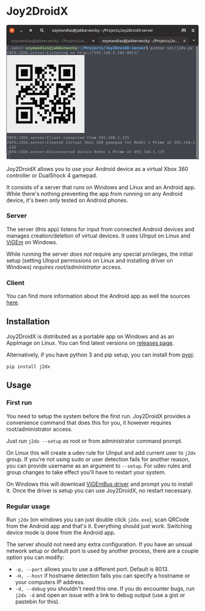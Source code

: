 # Joy2DroidX

![Joy2DroidX](assets/screenshot.png)

Joy2DroidX allows you to use your Android device as a
virtual Xbox 360 controller or DualShock 4 gamepad.

It consists of a server that runs on Windows and Linux
and an Android app. While there's nothing preventing the
app from running on any Android device, it's been only
tested on Android phones.


### Server

The server (this app) listens for input from connected
Android devices and manages creation/deletion of virtual devices.
It uses UInput on Linux and [ViGEm](https://github.com/ViGEm) on Windows.

While running the server *does not* require any special
privileges, the initial setup (setting UInput permissions on Linux and installing driver on Windows) *requires root/administrator* access.

### Client

You can find more information about the Android app as well the sources [here](https://github.com/OzymandiasTheGreat/Joy2DroidX).


## Installation

Joy2DroidX is distributed as a portable app on Windows and as an AppImage on Linux.
You can find latest versions on [releases page](https://github.com/OzymandiasTheGreat/Joy2DroidX-server/releases).

Alternatively, if you have python 3 and pip setup, you can install from [pypi](https://pypi.org/project/j2dx/):

```
pip install j2dx
```


## Usage

### First run

You need to setup the system before the first run.
Joy2DroidX provides a convenience command that does this for you, it however requires root/administrator access.

Just run `j2dx --setup` as root or from administrator command prompt.

On Linux this will create a udev rule for UInput and add current user to `j2dx` group. If you're not using sudo or user detection fails for another reason, you can provide username as an argument to `--setup`.
For udev rules and group changes to take effect you'll have to restart your system.

On Windows this will download [ViGEmBus driver](https://github.com/ViGEm/ViGEmBus) and prompt you to install it.
Once the driver is setup you can use Joy2DroidX, no restart necessary.

### Regular usage

Run `j2dx` (on windows you can just double click `j2dx.exe`), scan QRCode from the Android app and that's it.
Everything should just work. Switching device mode is done from the Android app.

The server should not need any extra configuration.
If you have an unsual network setup or default port is used by another process, there are a couple option you can modify:

- `-p, --port` allows you to use a different port. Default is 8013.
- `-H, --host` if hostname detection fails you can specify a hostname or your computers IP address.
- `-d, --debug` you shouldn't need this one. If you do encounter bugs, run `j2dx -d` and open an issue with a link to debug output (use a gist or pastebin for this).
